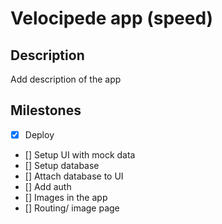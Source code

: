 # Velocipede app (speed)

## Description
Add description of the app

## Milestones

- [x] Deploy
- [] Setup UI with mock data
- [] Setup database
- [] Attach database to UI
- [] Add auth
- [] Images in the app
- [] Routing/ image page
